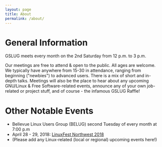 ```yaml
---
layout: page
title: About
permalink: /about/
---
```

# General Information
GSLUG meets every month on the 2nd Saturday from 12 p.m. to 3 p.m.

Our meetings are free to attend & open to the public. All ages are welcome. We typically have anywhere from 15-30 in attendance, ranging from beginning ("newbies") to advanced users. There is a mix of short and in-depth talks. Meetings will also be the place to hear about any upcoming GNU/Linux & Free Software-related events, announce any of your own job-related or project stuff, and of course - the infamous GSLUG Raffle!

# Other Notable Events
* Bellevue Linux Users Group (BELUG) second Tuesday of every month at 7:00 p.m
* April 28 - 29, 2018:  [LinuxFest Northwest 2018](https://www.linuxfestnorthwest.org)
* (Please add any Linux-related (local or regional) upcoming events here!)


